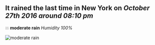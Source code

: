 ## It rained the last time in New York on *October 27th 2016 around 08:10 pm*
💧💧  **moderate rain** *Humidity 100%*

![moderate rain](http://openweathermap.org/img/w/10n.png)
